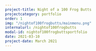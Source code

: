 ```yaml
---
project-title: Night of a 100 Frog Butts
projectcategory: portfolio
order: 1
img: "/nightof100frogbutts/mainmenu.png"
internalurl: /nightof100frogbutts
modal-id: nightof100frogbuttsportfolio
date: 2021-03-10
project-date: March 2021
---
```


